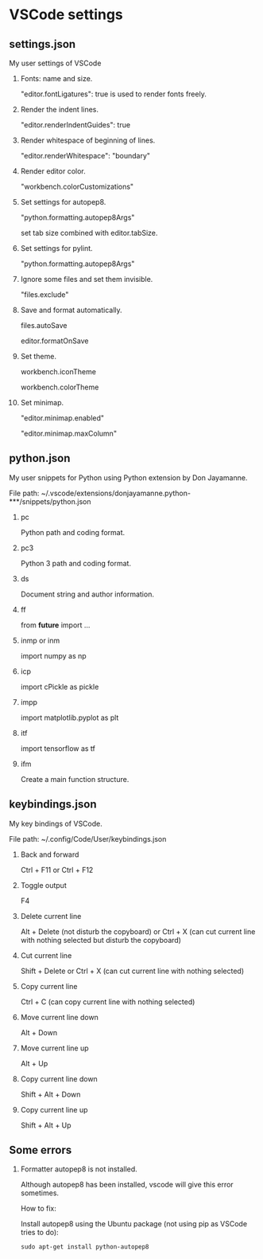# VSCode settings

## settings.json
My user settings of VSCode

1. Fonts: name and size.

   "editor.fontLigatures": true is used to render fonts freely.

2. Render the indent lines.

   "editor.renderIndentGuides": true

3. Render whitespace of beginning of lines.

   "editor.renderWhitespace": "boundary"

4. Render editor color.

   "workbench.colorCustomizations"

5. Set settings for autopep8.

   "python.formatting.autopep8Args"

   set tab size combined with editor.tabSize.

6. Set settings for pylint.

   "python.formatting.autopep8Args"

7. Ignore some files and set them invisible.

   "files.exclude"

8. Save and format automatically.

   files.autoSave

   editor.formatOnSave

9. Set theme.

   workbench.iconTheme

   workbench.colorTheme

10. Set minimap.

    "editor.minimap.enabled"

    "editor.minimap.maxColumn"

## python.json
My user snippets for Python using Python extension by Don Jayamanne.

File path: ~/.vscode/extensions/donjayamanne.python-***/snippets/python.json

1. pc

   Python path and coding format.

2. pc3

   Python 3 path and coding format.

3. ds

   Document string and author information.

4. ff

   from __future__ import ...

5. inmp or inm

   import numpy as np

6. icp

   import cPickle as pickle

7. impp

   import matplotlib.pyplot as plt

8. itf

   import tensorflow as tf

9. ifm

   Create a main function structure.

## keybindings.json
My key bindings of VSCode.

File path: ~/.config/Code/User/keybindings.json

1. Back and forward

   Ctrl + F11 or Ctrl + F12

2. Toggle output

   F4

3. Delete current line

   Alt + Delete (not disturb the copyboard) or
   Ctrl + X (can cut current line with nothing selected but disturb the copyboard)

4. Cut current line

   Shift + Delete or Ctrl + X (can cut current line with nothing selected)

5. Copy current line

   Ctrl + C (can copy current line with nothing selected)

6. Move current line down

   Alt + Down

7. Move current line up

   Alt + Up

8. Copy current line down

   Shift + Alt + Down

9. Copy current line up

   Shift + Alt + Up

## Some errors

1. Formatter autopep8 is not installed.

   Although autopep8 has been installed, vscode will give this error sometimes.
   
   How to fix:
   
     Install autopep8 using the Ubuntu package (not using pip as VSCode tries to do):

     `sudo apt-get install python-autopep8`
